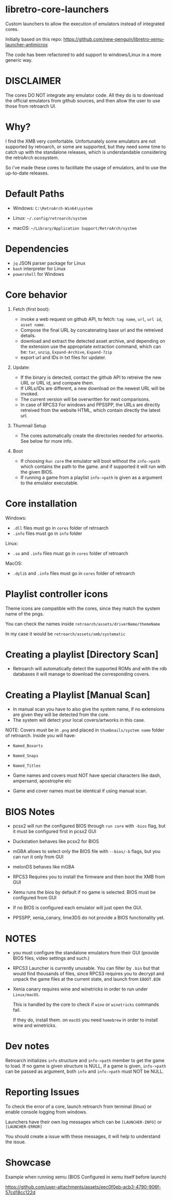 # libretro-core-launchers
Custom launchers to allow the execution of emulators instead of integrated cores.

Initially based on this repo: https://github.com/new-penguin/libretro-xemu-launcher-antimicrox

The code has been refactored to add support to windows/Linux in a more generic way.

# DISCLAIMER
The cores DO NOT integrate any emulator code. All they do is to download the official emulators from github sources, and then allow the user to use those from retroarch UI.

# Why?
I find the XMB very comfortable. Unfortunately some emulators are not supported by retroarch, or some are supported, but they need some time to 
catch up with the standalone releases, which is understandable considering the retroArch ecosystem.

So i've made these cores to facilitate the usage of emulators, and to use the up-to-date releases.

# Default Paths

- Windows: `C:\RetroArch-Win64\system`

- Linux: `~/.config/retroarch/system`

- macOS: `~/Library/Application Support/RetroArch/system`


# Dependencies

- `jq` JSON parser package for Linux
- `bash` interpreter for Linux
- `powershell` for Windows
  
# Core behavior

1) Fetch (first boot):
   - invoke a web request on github API, to fetch: `tag name`, `url`, `url id`, `asset name`.
   - Compose the final URL by concatenating base url and the retreived details.
   - download and extract the detected asset archive, and depending on the extension use the appropriate
     extraction command, which can be: `tar`, `unzip`, `Expand-Archive`, `Expand-7zip`
   - export url and IDs in txt files for updater.

2) Update:
   - If the binary is detected, contact the github API to retreive the new URL or URL id, and compare them.
   - If URLs/IDs are different, a new download on the newest URL will be invoked.
   - The current version will be overwritten for next comparisons.
   - In case of RPCS3 For windows and PPSSPP, the URLs are directly retreived from the website HTML, which contain directly
     the latest url.

3) Thumnail Setup
   - The cores automatically create the directories needed for artworks. See below for more info.
4) Boot
   - If choosing `Run core` the emulator will boot without the `info->path` which contains the path to the game.
     and if supported it will run with the given BIOS.
   - If running a game from a playlist `info->path` is given as a argument to the emulator executable.

# Core installation

Windows:
- `.dll` files must go in `cores` folder of retroarch
-  `.info` files must go in `info` folder

Linux:
- `.so` and `.info` files must go in `cores` folder of retroarch

MacOS:
- `.dylib` and `.info` files must go in `cores` folder of retroarch


# Playlist controller icons

Theme icons are compatible with the cores, since they match the system name of the pngs.

You can check the names inside `retroarch/assets/driverName/themeName`

In my case it would be `retroarch/assets/xmb/systematic`

# Creating a playlist [Directory Scan]

- Retroarch will automatically detect the supported ROMs and with the rdb databases it will manage to download the corresponding
  covers.

# Creating a Playlist [Manual Scan]

- In manual scan you have to also give the system name, if no extensions are given they will be detected from the core.
- The system will detect your local covers/artworks in this case.

NOTE: Covers must be in `.png` and placed in `thumbnails/system name` folder of retroarch. Inside you will have:

  - `Named_Boxarts`
  - `Named_Snaps`
  - `Named_Titles`


- Game names and covers must NOT have special characters like dash, ampersand, apostrophe etc

- Game and cover names must be identical if using manual scan.


# BIOS Notes
  - pcsx2 will run the configured BIOS through `run core` with `-bios` flag, but it must be configured first in pcsx2 GUI
    
  - Duckstation behaves like pcsx2 for BIOS
    
  - mGBA allows to select only the BIOS file with `--bios/-b` flags, but you can run it only from GUI
 
  - melonDS behaves like mGBA
 
  - RPCS3 Requires you to install the firmware and then boot the XMB from GUI
    
  - Xemu runs the bios by default if no game is selected. BIOS must be configured from GUI
    
  - If no BIOS is configured each emulator will just open the GUI.

  - PPSSPP, xenia_canary, lime3DS do not provide a BIOS functionality yet.

# NOTES

- you must configure the standalone emulators from their GUI (provide BIOS files, video settings and such.)

- RPCS3 Launcher is currently unusable. You can filter by `.bin` but that would find thousands of files,
  since RPCS3 requires you to decrypt and unpack the game files at the current state, and launch from `EBOOT.BIN`

- Xenia canary requires wine and winetricks in order to run under `Linux/macOS`. 
  
  This is handled by the core to check if `wine` or `winetricks` commands fail. 
  
  If they do, install them. on `macOS` you need `homebrew` in order to install wine and winetricks.


# Dev notes

Retroarch initializes `info` structure and `info->path` member to get the game to load. If no game is given structure is NULL, if a game is given,
`info->path` can be passed as argument, both `info` and `info->path` must NOT be NULL.

# Reporting Issues
To check the error of a core, launch retroarch from terminal (linux) or enable console logging from windows.

Launchers have their own log messages which can be `[LAUNCHER-INFO]` or `[LAUNCHER-ERROR]`

You should create a issue with these messages, it will help to understand the issue.


# Showcase

Example when running xemu (BIOS Configured in xemu itself before launch)

https://github.com/user-attachments/assets/eec0f0eb-acb3-4790-906f-57cd18cc122d


